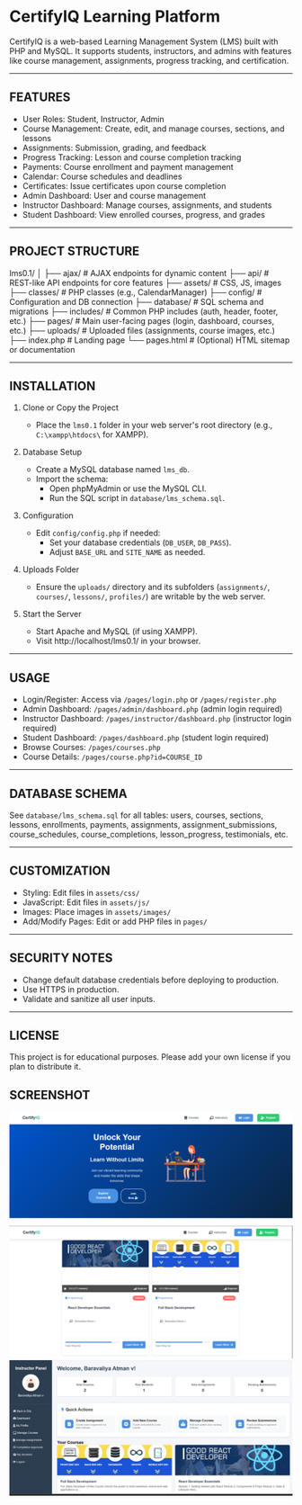 CertifyIQ Learning Platform
==========================

CertifyIQ is a web-based Learning Management System (LMS) built with PHP and MySQL. It supports students, instructors, and admins with features like course management, assignments, progress tracking, and certification.

--------------------------

FEATURES
--------
- User Roles: Student, Instructor, Admin
- Course Management: Create, edit, and manage courses, sections, and lessons
- Assignments: Submission, grading, and feedback
- Progress Tracking: Lesson and course completion tracking
- Payments: Course enrollment and payment management
- Calendar: Course schedules and deadlines
- Certificates: Issue certificates upon course completion
- Admin Dashboard: User and course management
- Instructor Dashboard: Manage courses, assignments, and students
- Student Dashboard: View enrolled courses, progress, and grades

--------------------------

PROJECT STRUCTURE
-----------------
lms0.1/
│
├── ajax/           # AJAX endpoints for dynamic content
├── api/            # REST-like API endpoints for core features
├── assets/         # CSS, JS, images
├── classes/        # PHP classes (e.g., CalendarManager)
├── config/         # Configuration and DB connection
├── database/       # SQL schema and migrations
├── includes/       # Common PHP includes (auth, header, footer, etc.)
├── pages/          # Main user-facing pages (login, dashboard, courses, etc.)
├── uploads/        # Uploaded files (assignments, course images, etc.)
├── index.php       # Landing page
└── pages.html      # (Optional) HTML sitemap or documentation

--------------------------

INSTALLATION
------------
1. Clone or Copy the Project
   - Place the `lms0.1` folder in your web server's root directory (e.g., `C:\xampp\htdocs\` for XAMPP).

2. Database Setup
   - Create a MySQL database named `lms_db`.
   - Import the schema:
     - Open phpMyAdmin or use the MySQL CLI.
     - Run the SQL script in `database/lms_schema.sql`.

3. Configuration
   - Edit `config/config.php` if needed:
     - Set your database credentials (`DB_USER`, `DB_PASS`).
     - Adjust `BASE_URL` and `SITE_NAME` as needed.

4. Uploads Folder
   - Ensure the `uploads/` directory and its subfolders (`assignments/`, `courses/`, `lessons/`, `profiles/`) are writable by the web server.

5. Start the Server
   - Start Apache and MySQL (if using XAMPP).
   - Visit http://localhost/lms0.1/ in your browser.

--------------------------

USAGE
-----
- Login/Register: Access via `/pages/login.php` or `/pages/register.php`
- Admin Dashboard: `/pages/admin/dashboard.php` (admin login required)
- Instructor Dashboard: `/pages/instructor/dashboard.php` (instructor login required)
- Student Dashboard: `/pages/dashboard.php` (student login required)
- Browse Courses: `/pages/courses.php`
- Course Details: `/pages/course.php?id=COURSE_ID`

--------------------------

DATABASE SCHEMA
---------------
See `database/lms_schema.sql` for all tables: users, courses, sections, lessons, enrollments, payments, assignments, assignment_submissions, course_schedules, course_completions, lesson_progress, testimonials, etc.

--------------------------

CUSTOMIZATION
-------------
- Styling: Edit files in `assets/css/`
- JavaScript: Edit files in `assets/js/`
- Images: Place images in `assets/images/`
- Add/Modify Pages: Edit or add PHP files in `pages/`

--------------------------

SECURITY NOTES
--------------
- Change default database credentials before deploying to production.
- Use HTTPS in production.
- Validate and sanitize all user inputs.

--------------------------

LICENSE
-------
This project is for educational purposes. Please add your own license if you plan to distribute it.

SCREENSHOT
-------

![home-page](assets/images/home-page.png)
![home-page](assets/images/courses.png)
![home-page](assets/images/instructor.png)
